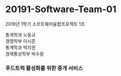 # 20191-Software-Team-01
2019년 1학기 소프트웨어융합프로젝트 1조

통계학과 노동규<br>
경영학부 이시준<br>
통계학과 박치원<br>
경제통상학부 박수람<br>

<h3>푸드트럭 활성화를 위한 중개 서비스</h3>
